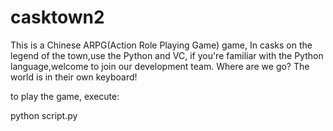 casktown2
=========


This is a Chinese ARPG(Action Role Playing Game) game, In casks on the legend of the town,use the Python and VC, if you're familiar with the Python language,welcome to join our development team. Where are we go? The world is in their own keyboard!

to play the game, execute:


  python script.py


